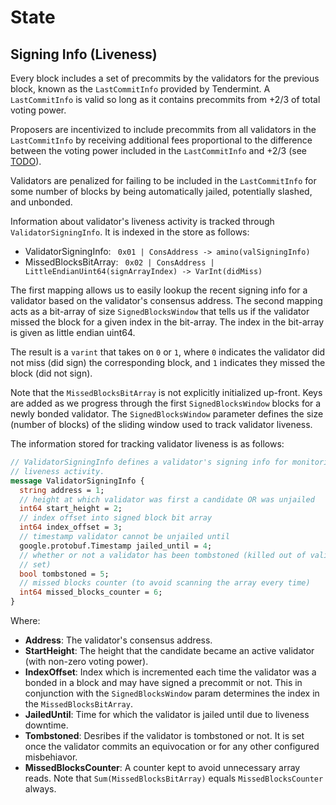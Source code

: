 <!--
order: 2
-->

# State

## Signing Info (Liveness)

Every block includes a set of precommits by the validators for the previous block,
known as the `LastCommitInfo` provided by Tendermint. A `LastCommitInfo` is valid so
long as it contains precommits from +2/3 of total voting power.

Proposers are incentivized to include precommits from all validators in the `LastCommitInfo`
by receiving additional fees proportional to the difference between the voting
power included in the `LastCommitInfo` and +2/3 (see [TODO](https://github.com/cosmos/osmosis-sdk/issues/967)).

Validators are penalized for failing to be included in the `LastCommitInfo` for some
number of blocks by being automatically jailed, potentially slashed, and unbonded.

Information about validator's liveness activity is tracked through `ValidatorSigningInfo`.
It is indexed in the store as follows:

- ValidatorSigningInfo: ` 0x01 | ConsAddress -> amino(valSigningInfo)`
- MissedBlocksBitArray: ` 0x02 | ConsAddress | LittleEndianUint64(signArrayIndex) -> VarInt(didMiss)`

The first mapping allows us to easily lookup the recent signing info for a
validator based on the validator's consensus address. The second mapping acts
as a bit-array of size `SignedBlocksWindow` that tells us if the validator missed
the block for a given index in the bit-array. The index in the bit-array is given
as little endian uint64.

The result is a `varint` that takes on `0` or `1`, where `0` indicates the
validator did not miss (did sign) the corresponding block, and `1` indicates
they missed the block (did not sign).

Note that the `MissedBlocksBitArray` is not explicitly initialized up-front. Keys
are added as we progress through the first `SignedBlocksWindow` blocks for a newly
bonded validator. The `SignedBlocksWindow` parameter defines the size
(number of blocks) of the sliding window used to track validator liveness.

The information stored for tracking validator liveness is as follows:

```protobuf
// ValidatorSigningInfo defines a validator's signing info for monitoring their
// liveness activity.
message ValidatorSigningInfo {
  string address = 1;
  // height at which validator was first a candidate OR was unjailed
  int64 start_height = 2;
  // index offset into signed block bit array
  int64 index_offset = 3;
  // timestamp validator cannot be unjailed until
  google.protobuf.Timestamp jailed_until = 4;
  // whether or not a validator has been tombstoned (killed out of validator
  // set)
  bool tombstoned = 5;
  // missed blocks counter (to avoid scanning the array every time)
  int64 missed_blocks_counter = 6;
}
```

Where:

- **Address**: The validator's consensus address.
- **StartHeight**: The height that the candidate became an active validator
  (with non-zero voting power).
- **IndexOffset**: Index which is incremented each time the validator was a bonded
  in a block and may have signed a precommit or not. This in conjunction with the
  `SignedBlocksWindow` param determines the index in the `MissedBlocksBitArray`.
- **JailedUntil**: Time for which the validator is jailed until due to liveness downtime.
- **Tombstoned**: Desribes if the validator is tombstoned or not. It is set once the
  validator commits an equivocation or for any other configured misbehiavor.
- **MissedBlocksCounter**: A counter kept to avoid unnecessary array reads. Note
  that `Sum(MissedBlocksBitArray)` equals `MissedBlocksCounter` always.
